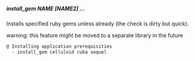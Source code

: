 ##### install_gem NAME [NAME2] ...

Installs specified ruby gems unless already (the check is dirty but quick).

warning: this feature might be moved to a separate library in the future

```bash
@ Installing application prerequisities
  - install_gem celluloid cuba sequel
```

